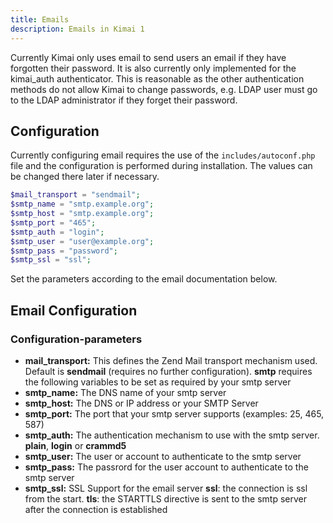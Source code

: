 ```yaml
---
title: Emails
description: Emails in Kimai 1
---
```


Currently Kimai only uses email to send users an email if they have forgotten their password.  It is also currently only implemented for the kimai_auth authenticator.  This is reasonable as the other authentication methods do not allow Kimai to change passwords, e.g. LDAP user must go to the LDAP administrator if they forget their password.

## Configuration

Currently configuring email requires the use of the ``includes/autoconf.php`` file and the configuration is performed during installation.  The values can be changed there later if necessary. 

```php
$mail_transport = "sendmail";
$smtp_name = "smtp.example.org";
$smtp_host = "smtp.example.org";
$smtp_port = "465";
$smtp_auth = "login";
$smtp_user = "user@example.org";
$smtp_pass = "password";
$smtp_ssl = "ssl";
```

Set the parameters according to the email documentation below.

## Email Configuration

### Configuration-parameters

* **mail_transport:** This defines the Zend Mail transport mechanism used.  Default is **sendmail** (requires no further configuration).  **smtp** requires the following variables to be set as required by your smtp server
* **smtp_name:** The DNS name of your smtp server
* **smtp_host:** The DNS or IP address or your SMTP Server
* **smtp_port:** The port that your smtp server supports (examples: 25, 465, 587)
* **smtp_auth:** The authentication mechanism to use with the smtp server. **plain**, **login** or **crammd5**
* **smtp_user:** The user or account to authenticate to the smtp server
* **smtp_pass:** The passrord for the user account to authenticate to the smtp server
* **smtp_ssl:** SSL Support for the email server **ssl**: the connection is ssl from the start.  **tls**: the STARTTLS directive is sent to the smtp server after the connection is established

